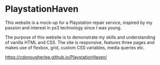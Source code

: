 # PlaystationHaven
This website is a mock-up for a Playstation repair service, inspired by my passion and interest in ps3 technology since I was young. 
 
 The purpose of this website is to demonstrate my skills and understanding of vanilla HTML and CSS. The site is responsive, features three pages and makes use of flexbox, grid, custom CSS variables, media queries etc.

https://cdonougherlee.github.io/PlaystationHaven/ 

